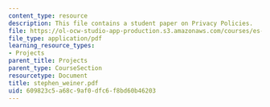 ```yaml
---
content_type: resource
description: This file contains a student paper on Privacy Policies.
file: https://ol-ocw-studio-app-production.s3.amazonaws.com/courses/es-253-aids-and-poverty-in-africa-spring-2005/609823c5a68c9af0dfc6f8bd60b46203_stephen_weiner.pdf
file_type: application/pdf
learning_resource_types:
- Projects
parent_title: Projects
parent_type: CourseSection
resourcetype: Document
title: stephen_weiner.pdf
uid: 609823c5-a68c-9af0-dfc6-f8bd60b46203
---
```

